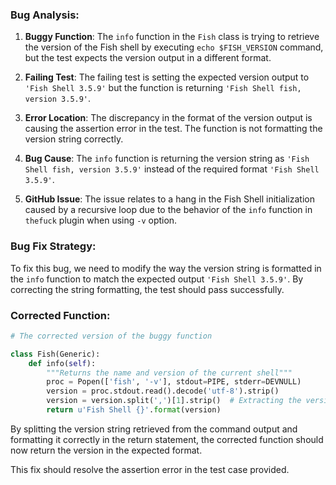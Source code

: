### Bug Analysis:
1. **Buggy Function**: The `info` function in the `Fish` class is trying to retrieve the version of the Fish shell by executing `echo $FISH_VERSION` command, but the test expects the version output in a different format.
   
2. **Failing Test**: The failing test is setting the expected version output to `'Fish Shell 3.5.9'` but the function is returning `'Fish Shell fish, version 3.5.9'`.

3. **Error Location**: The discrepancy in the format of the version output is causing the assertion error in the test. The function is not formatting the version string correctly.

4. **Bug Cause**: The `info` function is returning the version string as `'Fish Shell fish, version 3.5.9'` instead of the required format `'Fish Shell 3.5.9'`.

5. **GitHub Issue**: The issue relates to a hang in the Fish Shell initialization caused by a recursive loop due to the behavior of the `info` function in `thefuck` plugin when using `-v` option.

### Bug Fix Strategy:
To fix this bug, we need to modify the way the version string is formatted in the `info` function to match the expected output `'Fish Shell 3.5.9'`. By correcting the string formatting, the test should pass successfully.

### Corrected Function:
```python
# The corrected version of the buggy function

class Fish(Generic):
    def info(self):
        """Returns the name and version of the current shell"""
        proc = Popen(['fish', '-v'], stdout=PIPE, stderr=DEVNULL)
        version = proc.stdout.read().decode('utf-8').strip()
        version = version.split(',')[1].strip()  # Extracting the version number
        return u'Fish Shell {}'.format(version)
```

By splitting the version string retrieved from the command output and formatting it correctly in the return statement, the corrected function should now return the version in the expected format.

This fix should resolve the assertion error in the test case provided.